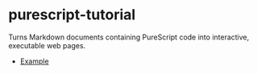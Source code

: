 # purescript-tutorial

Turns Markdown documents containing PureScript code into interactive, executable web pages.

- [Example](https://paf31.github.io/purescript-tutorial/index.html?uri=https://gist.githubusercontent.com/paf31/f0aa7cc2bf355fb80ac3/raw/6abad571a1aa9de513c74f0dc7fbfb7a8472bbd2/school.md)
